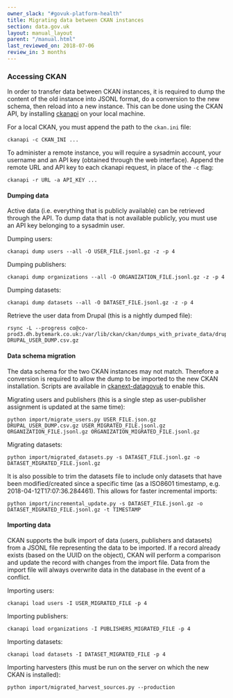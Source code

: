 ```yaml
---
owner_slack: "#govuk-platform-health"
title: Migrating data between CKAN instances
section: data.gov.uk
layout: manual_layout
parent: "/manual.html"
last_reviewed_on: 2018-07-06
review_in: 3 months
---
```

[ckanext-datagovuk-github]: https://github.com/alphagov/ckanext-datagovuk

### Accessing CKAN

In order to transfer data between CKAN instances, it is required to dump the content of the old instance into JSONL format, do a conversion to the new schema, then reload into a new instance.  This can be done using the CKAN API, by installing [ckanapi](https://github.com/ckan/ckanapi) on your local machine.

For a local CKAN, you must append the path to the `ckan.ini` file:

```
ckanapi -c CKAN_INI ...
```

To administer a remote instance, you will require a sysadmin account, your username and an API key (obtained through the web interface).  Append the remote URL and API key to each ckanapi request, in place of the `-c` flag:

```
ckanapi -r URL -a API_KEY ...
```

#### Dumping data

Active data (i.e. everything that is publicly available) can be retrieved through the API.  To dump data that is not available publicly, you must use an API key belonging to a sysadmin user.

Dumping users:

```
ckanapi dump users --all -O USER_FILE.jsonl.gz -z -p 4
```

Dumping publishers:

```
ckanapi dump organizations --all -O ORGANIZATION_FILE.jsonl.gz -z -p 4
```

Dumping datasets:

```
ckanapi dump datasets --all -O DATASET_FILE.jsonl.gz -z -p 4
```

Retrieve the user data from Drupal (this is a nightly dumped file):

```
rsync -L --progress co@co-prod3.dh.bytemark.co.uk:/var/lib/ckan/ckan/dumps_with_private_data/drupal_users_table.csv.gz DRUPAL_USER_DUMP.csv.gz
```

#### Data schema migration

The data schema for the two CKAN instances may not match.  Therefore a conversion is required to allow the dump to be imported to the new CKAN installation.  Scripts are available in [ckanext-datagovuk][ckanext-datagovuk-github] to enable this.

Migrating users and publishers (this is a single step as user-publisher assignment is updated at the same time):

```
python import/migrate_users.py USER_FILE.json.gz DRUPAL_USER_DUMP.csv.gz USER_MIGRATED_FILE.jsonl.gz ORGANIZATION_FILE.jsonl.gz ORGANIZATION_MIGRATED_FILE.jsonl.gz
```

Migrating datasets:

```
python import/migrated_datasets.py -s DATASET_FILE.jsonl.gz -o DATASET_MIGRATED_FILE.jsonl.gz
```

It is also possible to trim the datasets file to include only datasets that have been modified/created since a specific time (as a ISO8601 timestamp, e.g. 2018-04-12T17:07:36.284461).  This allows for faster incremental imports:

```
python import/incremental_update.py -s DATASET_FILE.jsonl.gz -o DATASET_MIGRATED_FILE.jsonl.gz -t TIMESTAMP
```

#### Importing data

CKAN supports the bulk import of data (users, publishers and datasets) from a JSONL file representing the data to be imported.  If a record already exists (based on the UUID on the object), CKAN will perform a comparison and update the record with changes from the import file.  Data from the import file will always overwrite data in the database in the event of a conflict.

Importing users:

```
ckanapi load users -I USER_MIGRATED_FILE -p 4
```

Importing publishers:

```
ckanapi load organizations -I PUBLISHERS_MIGRATED_FILE -p 4
```

Importing datasets:

```
ckanapi load datasets -I DATASET_MIGRATED_FILE -p 4
```

Importing harvesters (this must be run on the server on which the new CKAN is installed):

```
python import/migrated_harvest_sources.py --production
```


